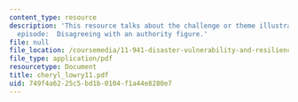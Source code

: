 ```yaml
---
content_type: resource
description: 'This resource talks about the challenge or theme illustrated by this
  episode:  Disagreeing with an authority figure.'
file: null
file_location: /coursemedia/11-941-disaster-vulnerability-and-resilience-spring-2005/749f4a6225c5bd1b0104f1a44e8280e7_cheryl_lowry11.pdf
file_type: application/pdf
resourcetype: Document
title: cheryl_lowry11.pdf
uid: 749f4a62-25c5-bd1b-0104-f1a44e8280e7
---
```

